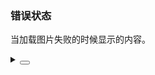 ### 错误状态

当加载图片失败的时候显示的内容。

<div class="cell-demo vp-raw">
  <yc-space :size="20">
    <yc-image
      width="400"
      height="300"
      src="some-error.png" />
    <yc-image
      width="400"
      height="300"
      src="some-error.png"
      alt="This is a picture of humans eating ice cream. The humans on the screen are very happy just now. The ice cream is green, it seems to be flavored with matcha. The gender of the human is unknown. It has very long hair and the human hair is brown." />
  </yc-space>
</div>

<details>
<summary>
 <button class="code-btn"  >
    <icon-code />
 </button>
</summary>

```vue
<template>
  <yc-space :size="20">
    <yc-image
      width="400"
      height="300"
      src="some-error.png" />
    <yc-image
      width="400"
      height="300"
      src="some-error.png"
      alt="This is a picture of humans eating ice cream. The humans on the screen are very happy just now. The ice cream is green, it seems to be flavored with matcha. The gender of the human is unknown. It has very long hair and the human hair is brown." />
  </yc-space>
</template>
```

</details>
